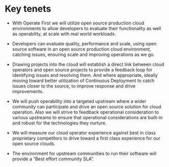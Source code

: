 <!-- #region -->
# Key tenets


- With Operate First we will utilize open source production cloud environments to allow developers to evaluate their functionality as well as operability, at scale with real world workloads. 


- Developers can evaluate quality, performance and scale, using open source software in an open source production cloud environment, catching issues, ensuring scale and improving operations as we go. 


- Drawing projects into the cloud will establish a direct link between cloud operators and open source projects to provide a feedback loop for identifying issues and resolving them. And where appropriate, ideally moving toward better utilization of Continuous Deployment to catch issues closer to the source, to improve response and drive improvements. 


- We will push operability into a targeted upstream where a wider community can participate and drive an open source solution for cloud operation. Also we will strive to feedback operational consideration to various upstreams to ensure that operational considerations are built-in and robust for the technologies they nurture. 


- We will measure our cloud operator experience against best in class proprietary competitors to drive toward a first class experience for our open source clouds. 


- The environment for upstream communities to run their software will provide a “Best effort community SLA”.
<!-- #endregion -->
